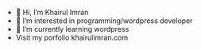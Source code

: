 - 👋 Hi, I’m Khairul Imran
- 👀 I’m interested in programming/wordpress developer
- 🌱 I’m currently learning wordpress
- Visit my porfolio khairulimran.com

<!---
OwnTheSite/OwnTheSite is a ✨ special ✨ repository because its `README.md` (this file) appears on your GitHub profile.
You can click the Preview link to take a look at your changes.
--->
